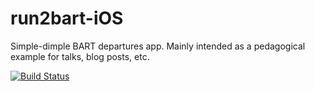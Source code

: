 run2bart-iOS
============

Simple-dimple BART departures app. Mainly intended as a pedagogical example for talks, blog posts, etc.

[![Build Status](https://travis-ci.org/moredip/run2bart-iOS.png?branch=master)](https://travis-ci.org/moredip/run2bart-iOS)


